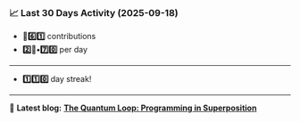 <!--START_STATS-->
### 📈 Last 30 Days Activity (2025-09-18)  
- **🎱6️⃣1️⃣** contributions  
- **2️⃣🎱•7️⃣0️⃣** per day
---
- **1️⃣1️⃣0️⃣** day streak!
---
📝 **Latest blog:** [**The Quantum Loop: Programming in Superposition**](https://andriak.com/blog/quantum-loop)
<!--END_STATS-->
